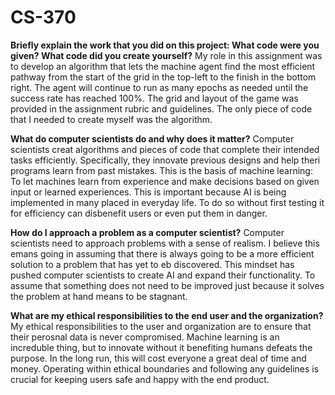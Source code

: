 # CS-370
**Briefly explain the work that you did on this project: What code were you given? What code did you create yourself?**
My role in this assignment was to develop an algorithm that lets the machine agent find the most efficient pathway from the start of the grid in the top-left to the finish in the bottom right. The agent will continue to run as many epochs as needed until the success rate has reached 100%. The grid and layout of the game was provided in the assignment rubric and guidelines. The only piece of code that I needed to create myself was the algorithm.  

**What do computer scientists do and why does it matter?**
Computer scientists creat algorithms and pieces of code that complete their intended tasks efficiently. Specifically, they innovate previous designs and help theri programs learn from past mistakes. This is the basis of machine learning: To let machines learn from experience and make decisions based on given input or learned experiences. This is important because AI is being implemented in many placed in everyday life. To do so without first testing it for efficiency can disbenefit users or even put them in danger. 

**How do I approach a problem as a computer scientist?**
Computer scientists need to approach problems with a sense of realism. I believe this emans going in assuming that there is always going to be a more efficient solution to a problem that has yet to eb discovered. This mindset has pushed computer scientists to create AI and expand their functionality. To assume that something does not need to be improved just because it solves the problem at hand means to be stagnant.  

**What are my ethical responsibilities to the end user and the organization?**
My ethical responsibilities to the user and organization are to ensure that their perosnal data is never compromised. Machine learning is an increduble thing, but to innovate without it benefiting humans defeats the purpose. In the long run, this will cost everyone a great deal of time and money. Operating within ethical boundaries and following any guidelines is crucial for keeping users safe and happy with the end product.  
